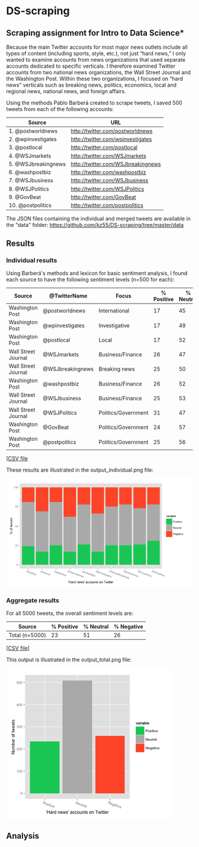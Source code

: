 # DS-scraping
## Scraping assignment for Intro to Data Science*

Because the main Twitter accounts for most major news outlets include all types of
content (including sports, style, etc.), not just “hard news,” I only wanted to examine
accounts from news organizations that used separate accounts dedicated to specific
verticals. I therefore examined Twitter accounts from two national news organizations,
the Wall Street Journal and the Washington Post. Within these two organizations, I
focused on “hard news” verticals such as breaking news, politics, economics, local and
regional news, national news, and foreign affairs.

Using the methods Pablo Barberá created to scrape tweets, I saved 500 tweets from each of
the following accounts:

Source | URL
----- | -----
1. @postworldnews | http://twitter.com/postworldnews
2. @wpinvestigates | http://twitter.com/wpinvestigates
3. @postlocal | http://twitter.com/postlocal
4. @WSJmarkets | http://twitter.com/WSJmarkets
5. @WSJbreakingnews | http://twitter.com/WSJbreakingnews
6. @washpostbiz | http://twitter.com/washpostbiz
7. @WSJbusiness | http://twitter.com/WSJbusiness
8. @WSJPolitics | http://twitter.com/WSJPolitics
9. @GovBeat | http://twitter.com/GovBeat
10. @postpolitics | http://twitter.com/postpolitics

The JSON files containing the individual and merged tweets are available in the "data"
folder: https://github.com/kz55/DS-scraping/tree/master/data

## Results

### Individual results

Using Barberá's methods and lexicon for basic sentiment analysis, I found each source to
have the following sentiment levels (n=500 for each):

Source | @TwitterName| Focus | % Positive | % Neutral | % Negative
----- | ----- | ----- | ----- | ----- | -----
Washington Post | @postworldnews | International | 17 | 45 | 38
Washington Post | @wpinvestigates | Investigative | 17 | 49 | 34
Washington Post | @postlocal | Local | 17 | 52 | 31
Wall Street Journal | @WSJmarkets | Business/Finance | 26 | 47 | 27
Wall Street Journal | @WSJbreakingnews | Breaking news | 25 | 50 | 25
Washington Post | @washpostbiz | Business/Finance | 26 | 52 | 22
Wall Street Journal | @WSJbusiness | Business/Finance | 25 | 53 | 22
Wall Street Journal | @WSJPolitics | Politics/Government | 31 | 47 | 22
Washington Post | @GovBeat | Politics/Government | 24 | 57 | 19
Washington Post | @postpolitics | Politics/Government | 25 | 56 | 19

[[CSV file](https://github.com/kz55/DS-scraping/blob/master/CSV%20results/indiv_results.csv)

These results are illustrated in the output_individual.png file:

![Individual results](https://github.com/kz55/DS-scraping/blob/master/output_individual.png)

### Aggregate results

For all 5000 tweets, the overall sentiment levels are:

Source | % Positive | % Neutral | % Negative
----- | ----- | ----- | -----
Total (n=5000) | 23 | 51 | 26

[[CSV file](https://github.com/kz55/DS-scraping/blob/master/data/total_results.csv)]

This output is illustrated in the output_total.png file:

![Total results](https://github.com/kz55/DS-scraping/blob/master/output_total.png)

## Analysis

